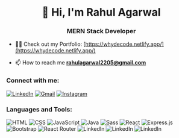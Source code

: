 <h1 align="center"> 👋 Hi, I'm Rahul Agarwal</h1>
<h3 align="center">MERN Stack Developer</h3>

- 👨‍💻 Check out my Portfolio: [https://whydecode.netlify.app/](https://whydecode.netlify.app/)

- 📫 How to reach me **rahulagarwal2205@gmail.com**

<h3 align="left">Connect with me:</h3>
<div align="left">
    <a href="https://www.linkedin.com/in/rahul2205/"><img src="https://img.shields.io/badge/LinkedIn-0077B5?style=for-the-badge&logo=linkedin&logoColor=white" alt="LinkedIn"></img></a>
    <a href="mailto:rahulagarwal2205@gmail.com"><img src="https://img.shields.io/badge/Gmail-D14836?style=for-the-badge&logo=gmail&logoColor=white" alt="Gmail"></img></a>
    <a href=""><img src="https://img.shields.io/badge/Instagram-E4405F?style=for-the-badge&logo=instagram&logoColor=white" alt="Instagram"></img></a>
</div>
<p align="left">
</p>

<h3 align="left">Languages and Tools:</h3>
<div align="left">
<img src="https://img.shields.io/badge/HTML5-E34F26?style=for-the-badge&logo=html5&logoColor=white" alt="HTML"></img>
<img src="https://img.shields.io/badge/CSS3-1572B6?style=for-the-badge&logo=css3&logoColor=white" alt="CSS"></img>
<img src="https://img.shields.io/badge/JavaScript-F7DF1E?style=for-the-badge&logo=javascript&logoColor=black" alt="JavaScript"></img>
<img src="https://img.shields.io/badge/Java-ED8B00?style=for-the-badge&logo=openjdk&logoColor=white" alt="Java"></img>
<img src="https://img.shields.io/badge/Sass-CC6699?style=for-the-badge&logo=sass&logoColor=white" alt="Sass"></img>
<img src="https://img.shields.io/badge/React-20232A?style=for-the-badge&logo=react&logoColor=61DAFB" alt="React"></img>
<img src="https://img.shields.io/badge/Express.js-404D59?style=for-the-badge" alt="Express.js"></img>
<img src="https://img.shields.io/badge/Bootstrap-563D7C?style=for-the-badge&logo=bootstrap&logoColor=white" alt="Bootstrap"></img>
<img src="https://img.shields.io/badge/React_Router-CA4245?style=for-the-badge&logo=react-router&logoColor=white" alt="React Router"></img>
<img src="https://img.shields.io/badge/MongoDB-4EA94B?style=for-the-badge&logo=mongodb&logoColor=white" alt="LinkedIn"></img>
<img src="https://img.shields.io/badge/Node.js-43853D?style=for-the-badge&logo=node.js&logoColor=white" alt="LinkedIn"></img>
<img src="https://img.shields.io/badge/Bootstrap-563D7C?style=for-the-badge&logo=bootstrap&logoColor=white" alt="LinkedIn"></img>
</div>